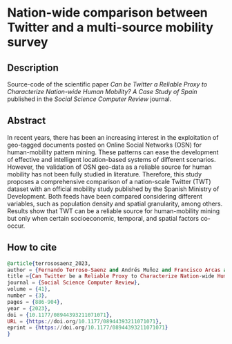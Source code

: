 # Nation-wide comparison between Twitter and a multi-source mobility survey

## Description
Source-code of the scientific paper *Can be Twitter a Reliable Proxy to Characterize Nation-wide Human Mobility? A Case Study of Spain* published in the *Social Science Computer Review* journal.

## Abstract

In recent years, there has been an increasing interest in the exploitation of geo-tagged documents posted on Online Social Networks (OSN) for human-mobility pattern mining. These patterns can ease the development of effective and intelligent location-based systems of different scenarios. However, the validation of OSN geo-data as a reliable source for human mobility has not been fully studied in literature. Therefore, this study proposes a comprehensive comparison of a nation-scale Twitter (TWT) dataset with an official mobility study published by the Spanish Ministry of Development. Both feeds have been compared considering different variables, such as population density and spatial granularity, among others. Results show that TWT can be a reliable source for human-mobility mining but only when certain socioeconomic, temporal, and spatial factors co-occur.

## How to cite

```elixir
@article{terrososaenz_2023,
author = {Fernando Terroso-Saenz and Andrés Muñoz and Francisco Arcas and Manuel Curado},
title ={Can Twitter be a Reliable Proxy to Characterize Nation-wide Human Mobility? A Case Study of Spain},
journal = {Social Science Computer Review},
volume = {41},
number = {3},
pages = {886-904},
year = {2023},
doi = {10.1177/08944393211071071},
URL = {https://doi.org/10.1177/08944393211071071},
eprint = {https://doi.org/10.1177/08944393211071071}
}
```
